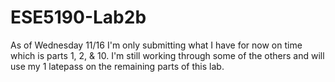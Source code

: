 # ESE5190-Lab2b

As of Wednesday 11/16
I'm only submitting what I have for now on time which is parts 1, 2, & 10. I'm still working through some of the others and will use my 1 latepass on the remaining parts of this lab. 
